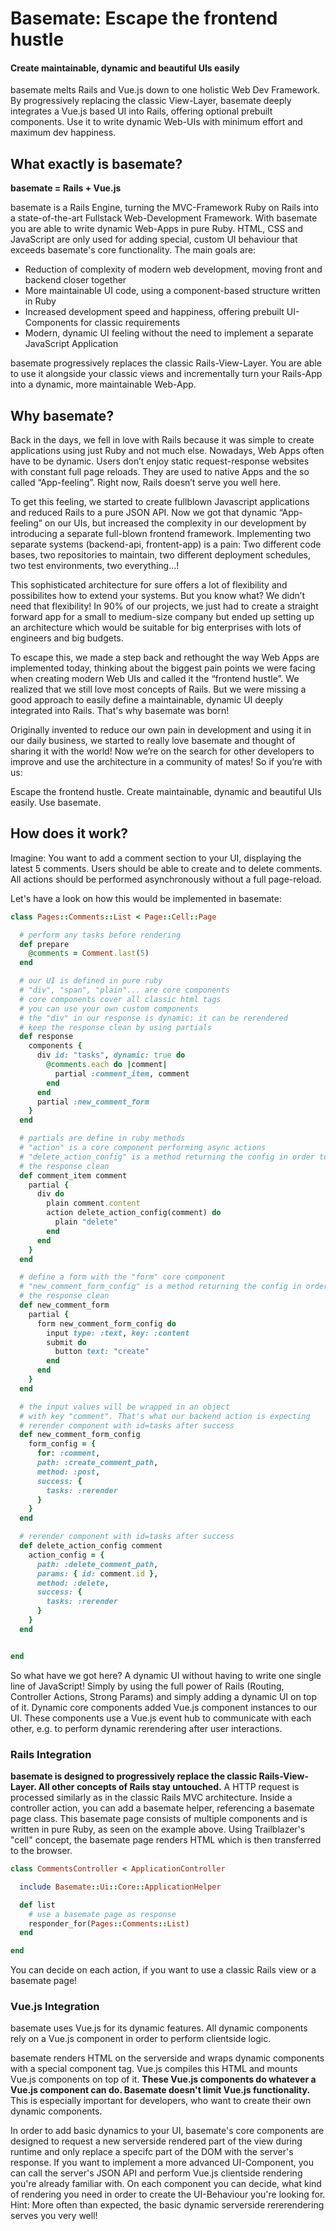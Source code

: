 # Basemate: Escape the frontend hustle
#### Create maintainable, dynamic and beautiful UIs easily

basemate melts Rails and Vue.js down to one holistic Web Dev Framework.
By progressively replacing the classic View-Layer, basemate deeply integrates a
Vue.js based UI into Rails, offering optional prebuilt components. Use it to
write dynamic Web-UIs with minimum effort and maximum dev happiness.

## What exactly is basemate?
**basemate = Rails + Vue.js**

basemate is a Rails Engine, turning the MVC-Framework Ruby on Rails into a
state-of-the-art Fullstack Web-Development Framework.
With basemate you are able to write dynamic Web-Apps in pure Ruby. HTML, CSS
and JavaScript are only used for adding special, custom UI behaviour that exceeds
basemate's core functionality. The main goals are:

- Reduction of complexity of modern web development, moving front and backend closer together
- More maintainable UI code, using a component-based structure written in Ruby
- Increased development speed and happiness, offering prebuilt UI-Components for classic requirements
- Modern, dynamic UI feeling without the need to implement a separate JavaScript Application

basemate progressively replaces the classic Rails-View-Layer. You are able to use
it alongside your classic views and incrementally turn your Rails-App into a
dynamic, more maintainable Web-App.

## Why basemate?

Back in the days, we fell in love with Rails because it was simple to create
applications using just Ruby and not much else. Nowadays, Web Apps often have to
be dynamic. Users don’t enjoy static request-response websites with constant
full page reloads. They are used to native Apps and the so called “App-feeling”.
Right now, Rails doesn’t serve you well here.

To get this feeling, we started to create fullblown Javascript applications and
reduced Rails to a pure JSON API. Now we got that dynamic “App-feeling”
on our UIs, but increased the complexity in our development by introducing a separate
full-blown frontend framework. Implementing two separate systems (backend-api,
frontent-app) is a pain: Two different code bases, two repositories to maintain,
two different deployment schedules, two test environments, two everything...!

This sophisticated architecture for sure offers a lot of flexibility and
possibilites how to extend your systems. But you know what? We didn’t need that
flexibility! In 90% of our projects, we just had to create a straight forward
app for a small to medium-size company but ended up setting up an architecture
which would be suitable for big enterprises with lots of engineers and big budgets.

To escape this, we made a step back and rethought the way Web Apps are implemented
today, thinking about the biggest pain points we were facing when creating modern Web UIs
and called it the “frontend hustle”. We realized that we still love most concepts
of Rails. But we were missing a good approach to easily define a maintainable,
dynamic UI deeply integrated into Rails. That's why basemate was born!

Originally invented to reduce our own pain in development and using it in our
daily business, we started to really love basemate and thought of sharing it
with the world! Now we’re on the search for other developers to improve and use the
architecture in a community of mates! So if you’re with us:

Escape the frontend hustle. Create maintainable, dynamic and beautiful UIs easily. Use basemate.

## How does it work?

Imagine: You want to add a comment section to your UI, displaying the latest 5 comments.
Users should be able to create and to delete comments. All actions should be
performed asynchronously without a full page-reload.

Let's have a look on how this would be implemented in basemate:

```ruby
class Pages::Comments::List < Page::Cell::Page

  # perform any tasks before rendering
  def prepare
    @comments = Comment.last(5)
  end

  # our UI is defined in pure ruby
  # "div", "span", "plain"... are core components
  # core components cover all classic html tags
  # you can use your own custom components
  # the "div" in our response is dynamic: it can be rerendered
  # keep the response clean by using partials
  def response
    components {
      div id: "tasks", dynamic: true do
        @comments.each do |comment|
          partial :comment_item, comment
        end
      end
      partial :new_comment_form
    }
  end

  # partials are define in ruby methods
  # "action" is a core component performing async actions
  # "delete_action_config" is a method returning the config in order to keep
  # the response clean
  def comment_item comment
    partial {
      div do
        plain comment.content
        action delete_action_config(comment) do
          plain "delete"
        end
      end
    }
  end

  # define a form with the "form" core component
  # "new_comment_form_config" is a method returning the config in order to keep
  # the response clean
  def new_comment_form
    partial {
      form new_comment_form_config do
        input type: :text, key: :content
        submit do
          button text: "create"
        end
      end
    }
  end

  # the input values will be wrapped in an object
  # with key "comment". That's what our backend action is expecting
  # rerender component with id=tasks after success
  def new_comment_form_config
    form_config = {
      for: :comment,
      path: :create_comment_path,
      method: :post,
      success: {
        tasks: :rerender
      }
    }
  end

  # rerender component with id=tasks after success
  def delete_action_config comment
    action_config = {
      path: :delete_comment_path,
      params: { id: comment.id },
      method: :delete,  
      success: {
        tasks: :rerender
      }
    }
  end


end
```
So what have we got here? A dynamic UI without having to write one single line
of JavaScript! Simply by using the full power of Rails (Routing, Controller
Actions, Strong Params) and simply adding a dynamic UI on top of it. Dynamic
core components added Vue.js component instances to our UI.
These components use a Vue.js event hub to communicate with each other, e.g.
to perform dynamic rerendering after user interactions.

### Rails Integration

**basemate is designed to progressively replace the classic Rails-View-Layer. All
other concepts of Rails stay untouched.**
A HTTP request is processed similarly as in the classic Rails MVC architecture.
Inside a controller action, you can add a basemate helper, referencing a basemate page
class. This basemate page consists of multiple components and is written in pure Ruby,
as seen on the example above. Using Trailblazer's "cell" concept, the basemate page
renders HTML which is then transferred to the browser.

```ruby
class CommentsController < ApplicationController

  include Basemate::Ui::Core::ApplicationHelper

  def list
    # use a basemate page as response
    responder_for(Pages::Comments::List)
  end

end
```

You can decide on each action, if you want to use a classic Rails view or a basemate page!

### Vue.js Integration

basemate uses Vue.js for its dynamic features. All dynamic components rely on a
Vue.js component in order to perform clientside logic.

basemate renders HTML on the serverside and wraps dynamic components with a special
component tag. Vue.js compiles this HTML and mounts Vue.js components on top of it.
**These Vue.js components do whatever a Vue.js component can do. Basemate doesn't
limit Vue.js functionality.** This is especially important for developers, who want
to create their own dynamic components.

In order to add basic dynamics to your UI, basemate's core components are designed
to request a new serverside rendered part of the view during runtime and only replace a specifc
part of the DOM with the server's response. If you want to implement a more advanced
UI-Component, you can call the server's JSON API and perform Vue.js clientside rendering you're
already familiar with. On each component you can decide, what kind of rendering you
need in order to create the UI-Behaviour you're looking for. Hint: More often than expected,
the basic dynamic serverside rererendering serves you very well!

